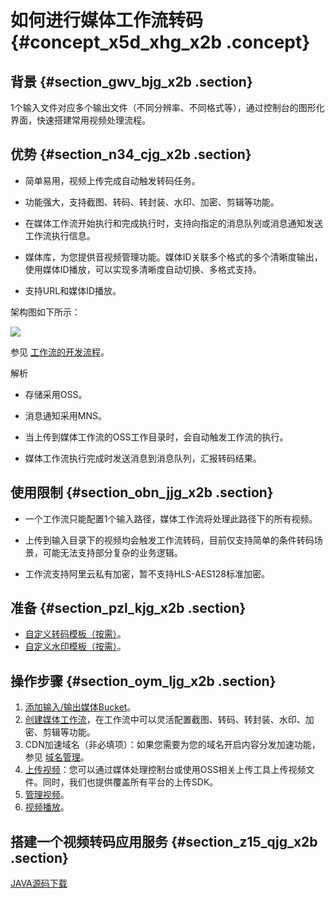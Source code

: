 # 如何进行媒体工作流转码 {#concept_x5d_xhg_x2b .concept}

## 背景 {#section_gwv_bjg_x2b .section}

1个输入文件对应多个输出文件（不同分辨率、不同格式等），通过控制台的图形化界面，快速搭建常用视频处理流程。

## 优势 {#section_n34_cjg_x2b .section}

-   简单易用，视频上传完成自动触发转码任务。

-   功能强大，支持截图、转码、转封装、水印、加密、剪辑等功能。

-   在媒体工作流开始执行和完成执行时，支持向指定的消息队列或消息通知发送工作流执行信息。

-   媒体库，为您提供音视频管理功能。媒体ID关联多个格式的多个清晰度输出，使用媒体ID播放，可以实现多清晰度自动切换、多格式支持。

-   支持URL和媒体ID播放。


架构图如下所示：

![](http://static-aliyun-doc.oss-cn-hangzhou.aliyuncs.com/assets/img/11373/154106406510096_zh-CN.png)

参见 [工作流的开发流程](../../../../cn.zh-CN/开发指南/工作流的开发流程.md#)。

解析

-   存储采用OSS。

-   消息通知采用MNS。

-   当上传到媒体工作流的OSS工作目录时，会自动触发工作流的执行。

-   媒体工作流执行完成时发送消息到消息队列，汇报转码结果。


## 使用限制 {#section_obn_jjg_x2b .section}

-   一个工作流只能配置1个输入路径，媒体工作流将处理此路径下的所有视频。

-   上传到输入目录下的视频均会触发工作流转码，目前仅支持简单的条件转码场景，可能无法支持部分复杂的业务逻辑。

-   工作流支持阿里云私有加密，暂不支持HLS-AES128标准加密。


## 准备 {#section_pzl_kjg_x2b .section}

-   [自定义转码模板（按需）](../../../../cn.zh-CN/用户指南/全局设置.md#)。
-   [自定义水印模板（按需）](../../../../cn.zh-CN/用户指南/全局设置.md#)。

## 操作步骤 {#section_oym_ljg_x2b .section}

1.  [添加输入/输出媒体Bucket](../../../../cn.zh-CN/用户指南/媒体管理/媒体库设置.md#)。
2.  [创建媒体工作流](../../../../cn.zh-CN/用户指南/媒体管理/媒体工作流.md#)，在工作流中可以灵活配置截图、转码、转封装、水印、加密、剪辑等功能。
3.  CDN加速域名（非必填项）：如果您需要为您的域名开启内容分发加速功能，参见 [域名管理](../../../../cn.zh-CN/用户指南/媒体管理/域名管理.md#)。
4.  [上传视频](cn.zh-CN/最佳实践/如何上传视频.md#)：您可以通过媒体处理控制台或使用OSS相关上传工具上传视频文件。同时，我们也提供覆盖所有平台的上传SDK。
5.  [管理视频](../../../../cn.zh-CN/用户指南/媒体管理/视频管理.md#)。
6.  [视频播放](../../../../cn.zh-CN/开发指南/视频播放.md#)。

## 搭建一个视频转码应用服务 {#section_z15_qjg_x2b .section}

[JAVA源码下载](http://docs-aliyun.cn-hangzhou.oss.aliyun-inc.com/assets/attach/58040/cn_zh/1502865915040/mts-demo-java.tgz?spm=a2c4g.11186623.2.13.3d6343afYT4hd0&file=mts-demo-java.tgz)

